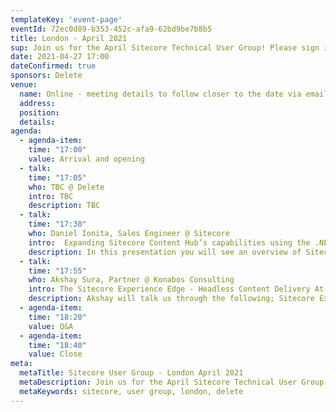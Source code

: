```yaml
---
templateKey: 'event-page'
eventId: 72ec0d89-b353-452c-afa9-62bd9be7b8b5
title: London - April 2021
sup: Join us for the April Sitecore Technical User Group! Please sign in and RSVP at the bottom of this page, so we can send you the meeting details closer to the date. 
date: 2021-04-27 17:00
dateConfirmed: true
sponsors: Delete
venue:
  name: Online - meeting details to follow closer to the date via email after signing up. 
  address: 
  position: 
  details: 
agenda:
  - agenda-item:
    time: "17:00"
    value: Arrival and opening
  - talk:
    time: "17:05"
    who: TBC @ Delete
    intro: TBC
    description: TBC
  - talk:
    time: "17:30"
    who: Daniel Ionita, Sales Engineer @ Sitecore
    intro:  Expanding Sitecore Content Hub’s capabilities using the .NET SDK
    description: In this presentation you will see an overview of Sitecore Content Hub integrating with downstream systems and a detailed demonstration of combining  Content Hub DAM with Microsoft Office PowerPoint which will ultimately allow users to insert DAM images into slides directly from PowerPoint.
  - talk:
    time: "17:55"
    who: Akshay Sura, Partner @ Konabos Consulting
    intro: The Sitecore Experience Edge - Headless Content Delivery At-Scale by Akshay Sura
    description: Akshay will talk us through the following; Sitecore Experience Edge for Content Hub Benefits, how does it help to deliver omnichannel content?, Content Hub 4.0 walkthrough, Deliver to Edge functionality, Querying Sitecore Experience Edge using the GraphQL endpoint, GraphQL Playground.
  - agenda-item:
    time: "18:20"
    value: Q&A
  - agenda-item:
    time: "18:40"
    value: Close
meta:
  metaTitle: Sitecore User Group - London April 2021  
  metaDescription: Join us for the April Sitecore Technical User Group! 
  metaKeywords: sitecore, user group, london, delete
---
```

